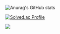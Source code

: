 ![Anurag's GitHub stats](https://github-readme-stats.vercel.app/api?username=Corneas&show_icons=true&theme=radical)

[![Solved.ac Profile](http://mazassumnida.wtf/api/v2/generate_badge?boj=lani76)](https://solved.ac/lani76/)

<a href="https://opgc.me/#/users/Corneas" target="_blank"><img src="https://api.opgc.me/githubs/users/Corneas/tag/?theme=basic" /></a>
